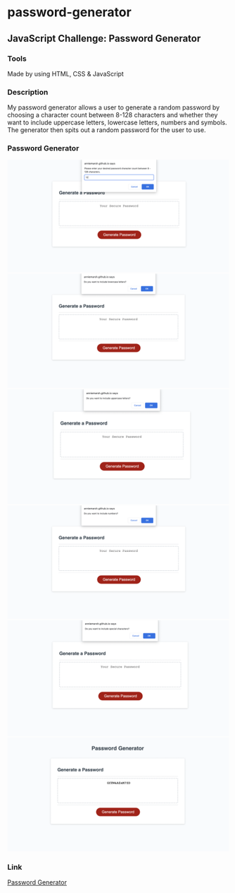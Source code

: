 # password-generator
## JavaScript Challenge: Password Generator

### Tools
Made by using HTML, CSS & JavaScript

### Description
My password generator allows a user to generate a random password by choosing a character count between 8-128 characters and whether they want to include uppercase letters, lowercase letters, numbers and symbols. The generator then spits out a random password for the user to use.

### Password Generator
![Password Generator](https://github.com/anniemarsh/password-generator/blob/main/images/password-1.png)
![Password Generator](https://github.com/anniemarsh/password-generator/blob/main/images/password-2.png)
![Password Generator](https://github.com/anniemarsh/password-generator/blob/main/images/password-3.png)
![Password Generator](https://github.com/anniemarsh/password-generator/blob/main/images/password-4.png)
![Password Generator](https://github.com/anniemarsh/password-generator/blob/main/images/password-5.png)
![Password Generator](https://github.com/anniemarsh/password-generator/blob/main/images/password-6.png)

### Link
<a href="https://anniemarsh.github.io/password-generator/" target="_blank">Password Generator</a>
